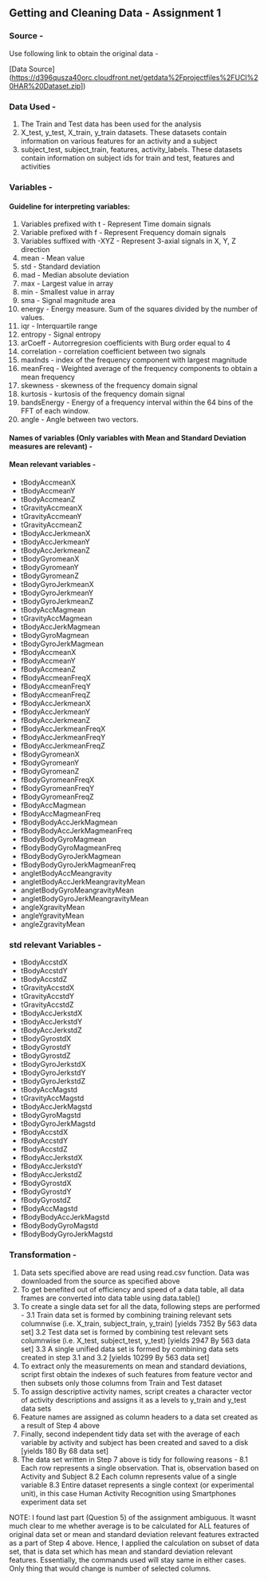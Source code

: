 ## Getting and Cleaning Data - Assignment 1

### Source -

Use following link to obtain the original data -

[Data Source] (https://d396qusza40orc.cloudfront.net/getdata%2Fprojectfiles%2FUCI%20HAR%20Dataset.zip])

### Data Used -

1. The Train and Test data has been used for the analysis
2. X_test, y_test, X_train, y_train datasets. These datasets contain information on various features for an activity and a subject
3. subject_test, subject_train, features, activity_labels. These datasets contain information on subject ids for train and test, features and activities

### Variables - 

#### Guideline for interpreting variables:

1. Variables prefixed with t - Represent Time domain signals
2. Variable prefixed with f - Represent Frequency domain signals
3. Variables suffixed with -XYZ - Represent 3-axial signals in X, Y, Z direction
4. mean - Mean value
5. std - Standard deviation
6. mad - Median absolute deviation 
7. max - Largest value in array
8. min - Smallest value in array
9. sma - Signal magnitude area
10. energy - Energy measure. Sum of the squares divided by the number of values. 
11. iqr - Interquartile range 
12. entropy - Signal entropy
13. arCoeff - Autorregresion coefficients with Burg order equal to 4
14. correlation - correlation coefficient between two signals
15. maxInds - index of the frequency component with largest magnitude
16. meanFreq - Weighted average of the frequency components to obtain a mean frequency
17. skewness - skewness of the frequency domain signal 
18. kurtosis - kurtosis of the frequency domain signal 
19. bandsEnergy - Energy of a frequency interval within the 64 bins of the FFT of each window.
20. angle - Angle between two vectors.

#### Names of variables (Only variables with Mean and Standard Deviation measures are relevant) -

#### Mean relevant variables -

- tBodyAccmeanX 
- tBodyAccmeanY 
- tBodyAccmeanZ 
- tGravityAccmeanX 
- tGravityAccmeanY 
- tGravityAccmeanZ 
- tBodyAccJerkmeanX 
- tBodyAccJerkmeanY 
- tBodyAccJerkmeanZ 
- tBodyGyromeanX 
- tBodyGyromeanY 
- tBodyGyromeanZ 
- tBodyGyroJerkmeanX 
- tBodyGyroJerkmeanY 
- tBodyGyroJerkmeanZ 
- tBodyAccMagmean 
- tGravityAccMagmean 
- tBodyAccJerkMagmean 
- tBodyGyroMagmean 
- tBodyGyroJerkMagmean 
- fBodyAccmeanX 
- fBodyAccmeanY 
- fBodyAccmeanZ 
- fBodyAccmeanFreqX 
- fBodyAccmeanFreqY 
- fBodyAccmeanFreqZ 
- fBodyAccJerkmeanX 
- fBodyAccJerkmeanY 
- fBodyAccJerkmeanZ 
- fBodyAccJerkmeanFreqX 
- fBodyAccJerkmeanFreqY 
- fBodyAccJerkmeanFreqZ 
- fBodyGyromeanX 
- fBodyGyromeanY 
- fBodyGyromeanZ 
- fBodyGyromeanFreqX 
- fBodyGyromeanFreqY 
- fBodyGyromeanFreqZ 
- fBodyAccMagmean 
- fBodyAccMagmeanFreq 
- fBodyBodyAccJerkMagmean 
- fBodyBodyAccJerkMagmeanFreq 
- fBodyBodyGyroMagmean 
- fBodyBodyGyroMagmeanFreq 
- fBodyBodyGyroJerkMagmean 
- fBodyBodyGyroJerkMagmeanFreq 
- angletBodyAccMeangravity 
- angletBodyAccJerkMeangravityMean 
- angletBodyGyroMeangravityMean 
- angletBodyGyroJerkMeangravityMean 
- angleXgravityMean 
- angleYgravityMean 
- angleZgravityMean 

### std relevant Variables -

- tBodyAccstdX 
- tBodyAccstdY 
- tBodyAccstdZ 
- tGravityAccstdX 
- tGravityAccstdY 
- tGravityAccstdZ 
- tBodyAccJerkstdX 
- tBodyAccJerkstdY 
- tBodyAccJerkstdZ 
- tBodyGyrostdX 
- tBodyGyrostdY 
- tBodyGyrostdZ 
- tBodyGyroJerkstdX 
- tBodyGyroJerkstdY 
- tBodyGyroJerkstdZ 
- tBodyAccMagstd 
- tGravityAccMagstd 
- tBodyAccJerkMagstd 
- tBodyGyroMagstd 
- tBodyGyroJerkMagstd 
- fBodyAccstdX 
- fBodyAccstdY 
- fBodyAccstdZ 
- fBodyAccJerkstdX 
- fBodyAccJerkstdY 
- fBodyAccJerkstdZ 
- fBodyGyrostdX 
- fBodyGyrostdY 
- fBodyGyrostdZ 
- fBodyAccMagstd 
- fBodyBodyAccJerkMagstd 
- fBodyBodyGyroMagstd 
- fBodyBodyGyroJerkMagstd


### Transformation - 

1. Data sets specified above are read using read.csv function. Data was downloaded from the source as specified above
2. To get benefited out of efficiency and speed of a data table, all data frames are converted into data table using data.table()
3. To create a single data set for all the data, following steps are performed -
   3.1 Train data set is formed by combining training relevant sets columnwise (i.e. X_train, subject_train, y_train) [yields 7352 By 563 data set]
   3.2 Test data set is formed by combining test relevant sets columnwise (i.e. X_test, subject_test, y_test) [yields 2947 By 563 data set]
   3.3 A single unified data set is formed by combining data sets created in step 3.1 and 3.2 [yields 10299 By 563 data set]
4. To extract only the measurements on mean and standard deviations, script first obtain the indexes of such features from feature vector and then subsets only
   those columns from Train and Test dataset 
5. To assign descriptive activity names, script creates a character vector of activity descriptions and assigns it as a levels to y_train and y_test data 
   sets
6. Feature names are assigned as column headers to a data set created as a result of Step 4 above
7. Finally, second independent tidy data set with the average of each variable by activity and subject has been created and saved to a disk [yields 180 By 68 data set]
8. The data set written in Step 7 above is tidy for following reasons -
   8.1 Each row represents a single observation. That is, observation based on Activity and Subject
   8.2 Each column represents value of a single variable
   8.3 Entire dataset represents a single context (or experimental unit), in this case Human Activity Recognition using Smartphones experiment data set

NOTE: I found last part (Question 5) of the assignment ambiguous. It wasnt much clear to me whether average is to be calculated for ALL features of original
data set or mean and standard deviation relevant features extracted as a part of Step 4 above. Hence, I applied the calculation on subset of data set, that is
data set which has mean and standard deviation relevant features. Essentially, the commands used will stay same in either cases. Only thing that would change is 
number of selected columns.